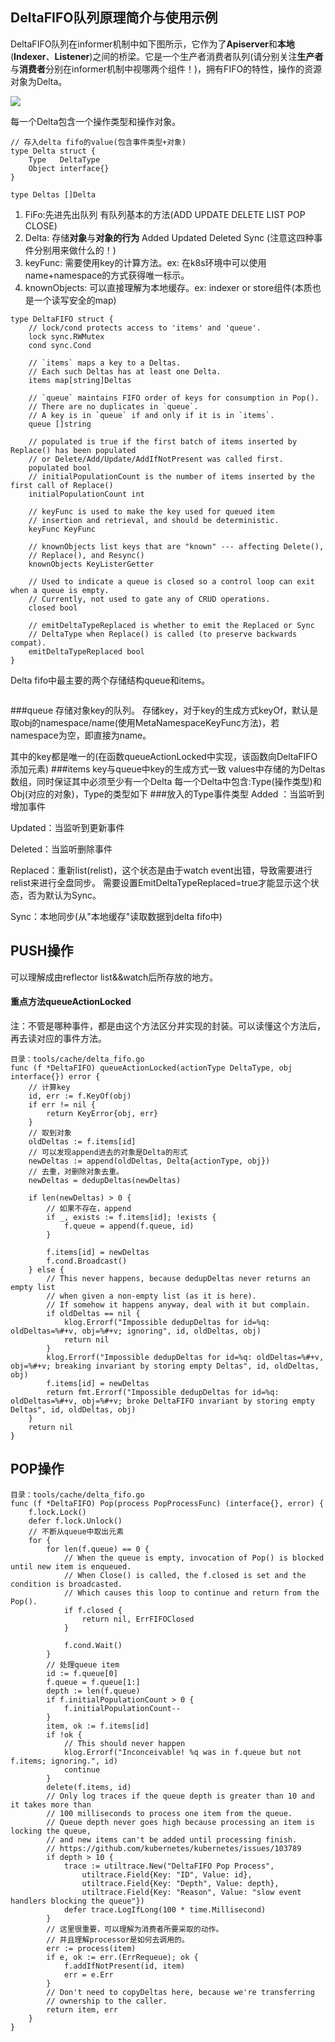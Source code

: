 ## DeltaFIFO队列原理简介与使用示例
DeltaFIFO队列在informer机制中如下图所示，它作为了**Apiserver**和**本地**(**Indexer**、**Listener**)之间的桥梁。它是一个生产者消费者队列(请分别关注**生产者**与**消费者**分别在informer机制中视哪两个组件！)，拥有FIFO的特性，操作的资源对象为Delta。

![](https://github.com/googs1025/k8s-informer-practice/blob/main/image/%E6%B5%81%E7%A8%8B%E5%9B%BE%20(2).jpg?raw=true)

每一个Delta包含一个操作类型和操作对象。
```bigquery
// 存入delta fifo的value(包含事件类型+对象)
type Delta struct {
	Type   DeltaType
	Object interface{}
}

type Deltas []Delta
```

1. FiFo:先进先出队列 有队列基本的方法(ADD UPDATE DELETE LIST POP CLOSE)
2. Delta: 存储**对象**与**对象的行为** Added Updated Deleted Sync (注意这四种事件分别用来做什么的！)
3. keyFunc: 需要使用key的计算方法。ex: 在k8s环境中可以使用name+namespace的方式获得唯一标示。
4. knownObjects: 可以直接理解为本地缓存。ex: indexer or store组件(本质也是一个读写安全的map)
```bigquery
type DeltaFIFO struct {
	// lock/cond protects access to 'items' and 'queue'.
	lock sync.RWMutex
	cond sync.Cond

	// `items` maps a key to a Deltas.
	// Each such Deltas has at least one Delta.
	items map[string]Deltas

	// `queue` maintains FIFO order of keys for consumption in Pop().
	// There are no duplicates in `queue`.
	// A key is in `queue` if and only if it is in `items`.
	queue []string

	// populated is true if the first batch of items inserted by Replace() has been populated
	// or Delete/Add/Update/AddIfNotPresent was called first.
	populated bool
	// initialPopulationCount is the number of items inserted by the first call of Replace()
	initialPopulationCount int

	// keyFunc is used to make the key used for queued item
	// insertion and retrieval, and should be deterministic.
	keyFunc KeyFunc

	// knownObjects list keys that are "known" --- affecting Delete(),
	// Replace(), and Resync()
	knownObjects KeyListerGetter

	// Used to indicate a queue is closed so a control loop can exit when a queue is empty.
	// Currently, not used to gate any of CRUD operations.
	closed bool

	// emitDeltaTypeReplaced is whether to emit the Replaced or Sync
	// DeltaType when Replace() is called (to preserve backwards compat).
	emitDeltaTypeReplaced bool
}
```
Delta fifo中最主要的两个存储结构queue和items。

```bigquery

```

###queue
存储对象key的队列。
存储key，对于key的生成方式keyOf，默认是取obj的namespace/name(使用MetaNamespaceKeyFunc方法)，若namespace为空，即直接为name。

其中的key都是唯一的(在函数queueActionLocked中实现，该函数向DeltaFIFO添加元素)
###items
key与queue中key的生成方式一致
values中存储的为Deltas数组，同时保证其中必须至少有一个Delta
每一个Delta中包含:Type(操作类型)和Obj(对应的对象)，Type的类型如下
###放入的Type事件类型
Added ：当监听到增加事件

Updated：当监听到更新事件

Deleted：当监听删除事件

Replaced：重新list(relist)，这个状态是由于watch event出错，导致需要进行relist来进行全盘同步。
需要设置EmitDeltaTypeReplaced=true才能显示这个状态，否为默认为Sync。

Sync：本地同步(从"本地缓存"读取数据到delta fifo中)

## PUSH操作
可以理解成由reflector list&&watch后所存放的地方。
#### 重点方法queueActionLocked
注：不管是哪种事件，都是由这个方法区分并实现的封装。可以读懂这个方法后，再去读对应的事件方法。
```bigquery
目录：tools/cache/delta_fifo.go
func (f *DeltaFIFO) queueActionLocked(actionType DeltaType, obj interface{}) error {
	// 计算key 
    id, err := f.KeyOf(obj)
	if err != nil {
		return KeyError{obj, err}
	}
	// 取到对象	
	oldDeltas := f.items[id]
	// 可以发现append进去的对象是Delta的形式   
	newDeltas := append(oldDeltas, Delta{actionType, obj})
	// 去重，对删除对象去重。
    newDeltas = dedupDeltas(newDeltas)

	if len(newDeltas) > 0 {
        // 如果不存在，append
		if _, exists := f.items[id]; !exists {
			f.queue = append(f.queue, id)
		}
    
		f.items[id] = newDeltas
		f.cond.Broadcast()
	} else {
		// This never happens, because dedupDeltas never returns an empty list
		// when given a non-empty list (as it is here).
		// If somehow it happens anyway, deal with it but complain.
		if oldDeltas == nil {
			klog.Errorf("Impossible dedupDeltas for id=%q: oldDeltas=%#+v, obj=%#+v; ignoring", id, oldDeltas, obj)
			return nil
		}
		klog.Errorf("Impossible dedupDeltas for id=%q: oldDeltas=%#+v, obj=%#+v; breaking invariant by storing empty Deltas", id, oldDeltas, obj)
		f.items[id] = newDeltas
		return fmt.Errorf("Impossible dedupDeltas for id=%q: oldDeltas=%#+v, obj=%#+v; broke DeltaFIFO invariant by storing empty Deltas", id, oldDeltas, obj)
	}
	return nil
}
```
## POP操作

```bigquery
目录：tools/cache/delta_fifo.go
func (f *DeltaFIFO) Pop(process PopProcessFunc) (interface{}, error) {
	f.lock.Lock()
	defer f.lock.Unlock()
    // 不断从queue中取出元素
	for {
		for len(f.queue) == 0 {
			// When the queue is empty, invocation of Pop() is blocked until new item is enqueued.
			// When Close() is called, the f.closed is set and the condition is broadcasted.
			// Which causes this loop to continue and return from the Pop().
			if f.closed {
				return nil, ErrFIFOClosed
			}

			f.cond.Wait()
		}
		// 处理queue item
		id := f.queue[0]
		f.queue = f.queue[1:]
		depth := len(f.queue)
		if f.initialPopulationCount > 0 {
			f.initialPopulationCount--
		}
		item, ok := f.items[id]
		if !ok {
			// This should never happen
			klog.Errorf("Inconceivable! %q was in f.queue but not f.items; ignoring.", id)
			continue
		}
		delete(f.items, id)
		// Only log traces if the queue depth is greater than 10 and it takes more than
		// 100 milliseconds to process one item from the queue.
		// Queue depth never goes high because processing an item is locking the queue,
		// and new items can't be added until processing finish.
		// https://github.com/kubernetes/kubernetes/issues/103789
		if depth > 10 {
			trace := utiltrace.New("DeltaFIFO Pop Process",
				utiltrace.Field{Key: "ID", Value: id},
				utiltrace.Field{Key: "Depth", Value: depth},
				utiltrace.Field{Key: "Reason", Value: "slow event handlers blocking the queue"})
			defer trace.LogIfLong(100 * time.Millisecond)
		}
		// 这里很重要，可以理解为消费者所要采取的动作。
		// 并且理解processor是如何去调用的。
		err := process(item)
		if e, ok := err.(ErrRequeue); ok {
			f.addIfNotPresent(id, item)
			err = e.Err
		}
		// Don't need to copyDeltas here, because we're transferring
		// ownership to the caller.
		return item, err
	}
}
```

